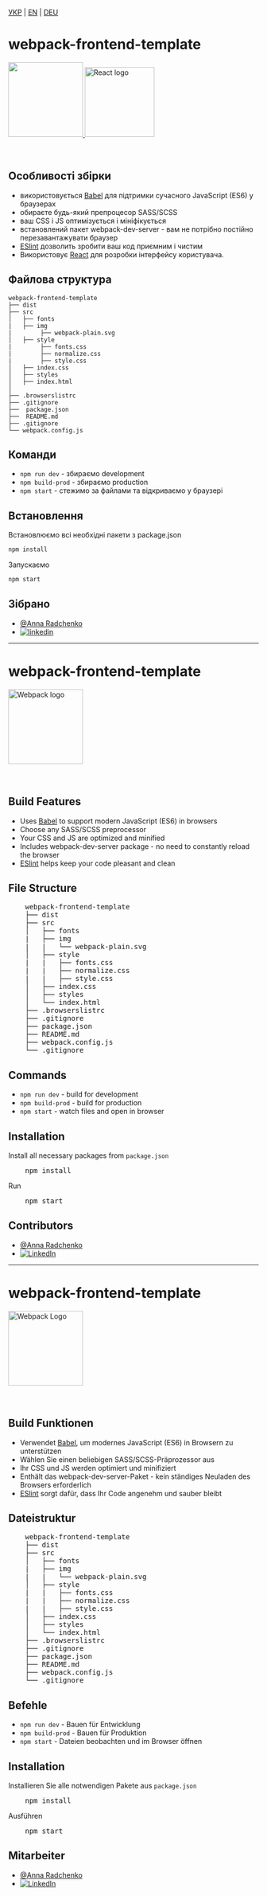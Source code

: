 [УКР](#webpack-rent-ukr) | [EN](#webpack-english) | [DEU](#webpack-german)

  <h1 id="webpack-ukr">webpack-frontend-template</h1>

<div>
    <a href="https://github.com/AmmelyStar/webpack-frontend-template">
        <img width="150" height="150" src="https://webpack.js.org/assets/icon-square-big.svg">
    </a>
  <a href="https://github.com/AmmelyStar/webpack-frontend-template">
        <img width="140" height="140" src="https://upload.wikimedia.org/wikipedia/commons/thumb/a/a7/React-icon.svg/320px-React-icon.svg.png" alt="React logo">
    </a>
</div>
<br/>
<br/>


## Особливості збірки

* використовується [Babel](https://babeljs.io/) для підтримки сучасного JavaScript (ES6) у браузерах
* обираєте будь-який препроцесор SASS/SCSS
* ваш CSS і JS оптимізується і мініфікується
* встановлений пакет webpack-dev-server - вам не потрібно постійно перезавантажувати браузер
* [ESlint](https://eslint.org/) дозволить зробити ваш код приємним і чистим
* Використовує [React](https://react.dev/) для розробки інтерфейсу користувача.

## Файлова структура

```
webpack-frontend-template
├── dist
├── src
│   ├── fonts
|   ├── img
|        ├── webpack-plain.svg
│   ├── style
|        ├── fonts.css
|        ├── normalize.css
|        ├── style.css
│   ├── index.css
│   ├── styles
│   ├── index.html
│ 
├── .browserslistrc
├── .gitignore  
├──  package.json
├──  README.md
├── .gitignore
└── webpack.config.js
```



## Команди

* ```npm run dev``` - збираємо development
* ```npm build-prod``` - збираємо production
* ```npm start``` - стежимо за файлами та відкриваємо у браузері


## Встановлення

Встановлюємо всі необхідні пакети з package.json

```bash
npm install
```

Запускаємо

```bash
npm start
```

## Зібрано

*  [@Anna Radchenko](https://github.com/AmmelyStar) 
*  [![linkedin](https://img.shields.io/badge/linkedin-0A66C2?style=for-the-badge&logo=linkedin&logoColor=white)](https://www.linkedin.com/in/anna--radchenko/)

  ________________________________________________________________________________________________________________________________


  <h1 id="webpack-english">webpack-frontend-template</h1>
  
<div>
    <a href="https://github.com/AmmelyStar/webpack-frontend-template">
        <img width="150" height="150" src="https://webpack.js.org/assets/icon-square-big.svg" alt="Webpack logo">
    </a>
</div>
<br/>
<br/>

<h2>Build Features</h2>
<ul>
    <li>Uses <a href="https://babeljs.io/">Babel</a> to support modern JavaScript (ES6) in browsers</li>
    <li>Choose any SASS/SCSS preprocessor</li>
    <li>Your CSS and JS are optimized and minified</li>
    <li>Includes webpack-dev-server package - no need to constantly reload the browser</li>
    <li><a href="https://eslint.org/">ESlint</a> helps keep your code pleasant and clean</li>
</ul>

<h2>File Structure</h2>
<pre>
    webpack-frontend-template
    ├── dist
    ├── src
    │   ├── fonts
    |   ├── img
    |   |   └── webpack-plain.svg
    │   ├── style
    |   |   ├── fonts.css
    |   |   ├── normalize.css
    |   |   ├── style.css
    │   ├── index.css
    │   ├── styles
    │   └── index.html
    ├── .browserslistrc
    ├── .gitignore  
    ├── package.json
    ├── README.md
    ├── webpack.config.js
    └── .gitignore
</pre>

<h2>Commands</h2>
<ul>
    <li><code>npm run dev</code> - build for development</li>
    <li><code>npm build-prod</code> - build for production</li>
    <li><code>npm start</code> - watch files and open in browser</li>
</ul>

<h2>Installation</h2>
<p>Install all necessary packages from <code>package.json</code></p>
<pre>
    npm install
</pre>
<p>Run</p>
<pre>
    npm start
</pre>

<h2>Contributors</h2>
<ul>
    <li><a href="https://github.com/AmmelyStar">@Anna Radchenko</a></li>
    <li><a href="https://www.linkedin.com/in/anna--radchenko/"><img src="https://img.shields.io/badge/linkedin-0A66C2?style=for-the-badge&logo=linkedin&logoColor=white" alt="LinkedIn"></a></li>
</ul>

  ________________________________________________________________________________________________________________________________
  <h1 id="webpack-german">webpack-frontend-template</h1>

<div>
    <a href="https://github.com/AmmelyStar/webpack-frontend-template">
        <img width="150" height="150" src="https://webpack.js.org/assets/icon-square-big.svg" alt="Webpack Logo">
    </a>
</div>
<br/>
<br/>

<h2>Build Funktionen</h2>
<ul>
    <li>Verwendet <a href="https://babeljs.io/">Babel</a>, um modernes JavaScript (ES6) in Browsern zu unterstützen</li>
    <li>Wählen Sie einen beliebigen SASS/SCSS-Präprozessor aus</li>
    <li>Ihr CSS und JS werden optimiert und minifiziert</li>
    <li>Enthält das webpack-dev-server-Paket - kein ständiges Neuladen des Browsers erforderlich</li>
    <li><a href="https://eslint.org/">ESlint</a> sorgt dafür, dass Ihr Code angenehm und sauber bleibt</li>
</ul>

<h2>Dateistruktur</h2>
<pre>
    webpack-frontend-template
    ├── dist
    ├── src
    │   ├── fonts
    |   ├── img
    |   |   └── webpack-plain.svg
    │   ├── style
    |   |   ├── fonts.css
    |   |   ├── normalize.css
    |   |   ├── style.css
    │   ├── index.css
    │   ├── styles
    │   └── index.html
    ├── .browserslistrc
    ├── .gitignore  
    ├── package.json
    ├── README.md
    ├── webpack.config.js
    └── .gitignore
</pre>

<h2>Befehle</h2>
<ul>
    <li><code>npm run dev</code> - Bauen für Entwicklung</li>
    <li><code>npm build-prod</code> - Bauen für Produktion</li>
    <li><code>npm start</code> - Dateien beobachten und im Browser öffnen</li>
</ul>

<h2>Installation</h2>
<p>Installieren Sie alle notwendigen Pakete aus <code>package.json</code></p>
<pre>
    npm install
</pre>
<p>Ausführen</p>
<pre>
    npm start
</pre>

<h2>Mitarbeiter</h2>
<ul>
    <li><a href="https://github.com/AmmelyStar">@Anna Radchenko</a></li>
    <li><a href="https://www.linkedin.com/in/anna--radchenko/"><img src="https://img.shields.io/badge/linkedin-0A66C2?style=for-the-badge&logo=linkedin&logoColor=white" alt="LinkedIn"></a></li>
</ul>


